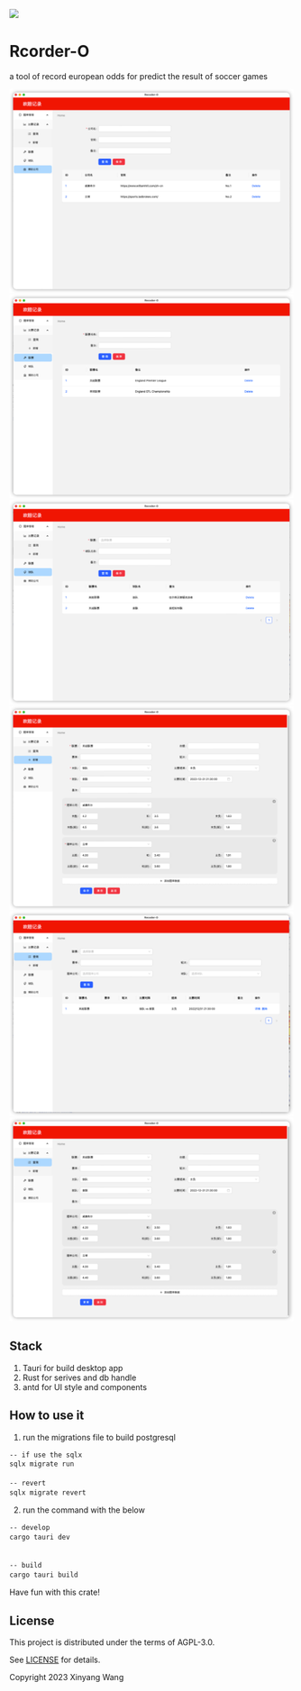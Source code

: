 ![](https://github.com/wangxinyang/europe-odds-analyze/workflows/build/badge.svg)

# Rcorder-O

a tool of record european odds for predict the result of soccer games

![bookmaker](./capature/bookmaker.png)
![league](./capature/league.png)
![team](./capature/team.png)
![odds](./capature/odds1.png)
![odds2](./capature/odds2.png)
![update](./capature/update.png)

## Stack

1. Tauri for build desktop app
2. Rust for serives and db handle
3. antd for UI style and components

## How to use it

1. run the migrations file to build postgresql

```bash
-- if use the sqlx
sqlx migrate run

-- revert
sqlx migrate revert
```

2. run the command with the below

```bash
-- develop
cargo tauri dev


-- build
cargo tauri build
```

Have fun with this crate!

## License

This project is distributed under the terms of AGPL-3.0.

See [LICENSE](https://github.com/wangxinyang/europe-odds-analyze/blob/main/License) for details.

Copyright 2023 Xinyang Wang
